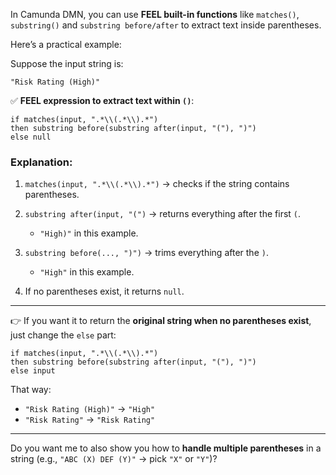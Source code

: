 In Camunda DMN, you can use **FEEL built-in functions** like `matches()`, `substring()` and `substring before/after` to extract text inside parentheses.

Here’s a practical example:

Suppose the input string is:

```
"Risk Rating (High)"
```

✅ **FEEL expression to extract text within `()`**:

```feel
if matches(input, ".*\\(.*\\).*") 
then substring before(substring after(input, "("), ")") 
else null
```

### Explanation:

1. `matches(input, ".*\\(.*\\).*")` → checks if the string contains parentheses.
2. `substring after(input, "(")` → returns everything after the first `(`.

   * `"High)"` in this example.
3. `substring before(..., ")")` → trims everything after the `)`.

   * `"High"` in this example.
4. If no parentheses exist, it returns `null`.

---

👉 If you want it to return the **original string when no parentheses exist**, just change the `else` part:

```feel
if matches(input, ".*\\(.*\\).*") 
then substring before(substring after(input, "("), ")") 
else input
```

That way:

* `"Risk Rating (High)"` → `"High"`
* `"Risk Rating"` → `"Risk Rating"`

---

Do you want me to also show you how to **handle multiple parentheses** in a string (e.g., `"ABC (X) DEF (Y)"` → pick `"X"` or `"Y"`)?
